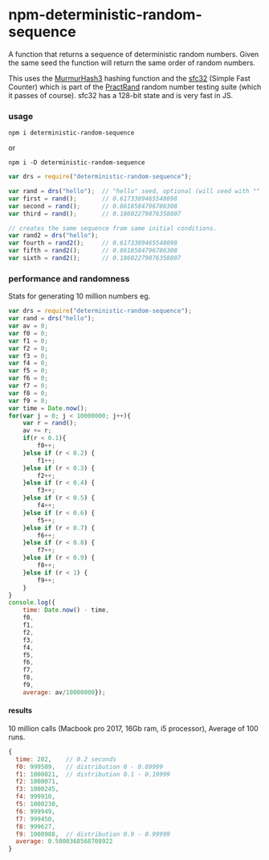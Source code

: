 # npm-deterministic-random-sequence
A function that returns a sequence of deterministic random numbers. Given the same seed the function will return the same order of random numbers.

This uses the [MurmurHash3](https://en.wikipedia.org/wiki/MurmurHash) hashing function and the [sfc32](http://pracrand.sourceforge.net/) (Simple Fast Counter) which is part of the [PractRand](http://pracrand.sourceforge.net/) random number testing suite (which it passes of course). sfc32 has a 128-bit state and is very fast in JS.

### usage

`npm i deterministic-random-sequence`

or 

`npm i -D deterministic-random-sequence`


```js
var drs = require("deterministic-random-sequence");

var rand = drs("hello");  // "hello" seed, optional (will seed with "" if not set)
var first = rand();       // 0.6173389465548098 
var second = rand();      // 0.8618584796786308
var third = rand();       // 0.18602279876358807

// creates the same sequence from same initial conditions.
var rand2 = drs("hello");
var fourth = rand2();     // 0.6173389465548098 
var fifth = rand2();      // 0.8618584796786308
var sixth = rand2();      // 0.18602279876358807
```

### performance and randomness

Stats for generating 10 million numbers eg. 

```js
var drs = require("deterministic-random-sequence");
var rand = drs("hello");
var av = 0;
var f0 = 0;
var f1 = 0;
var f2 = 0;
var f3 = 0;
var f4 = 0;
var f5 = 0;
var f6 = 0;
var f7 = 0;
var f8 = 0;
var f9 = 0;
var time = Date.now();
for(var j = 0; j < 10000000; j++){
	var r = rand();
	av += r;
	if(r < 0.1){
		f0++;
	}else if (r < 0.2) {
		f1++;
	}else if (r < 0.3) {
		f2++;
	}else if (r < 0.4) {
		f3++;
	}else if (r < 0.5) {
		f4++;
	}else if (r < 0.6) {
		f5++;
	}else if (r < 0.7) {
		f6++;
	}else if (r < 0.8) {
		f7++;
	}else if (r < 0.9) {
		f8++;
	}else if (r < 1) {
		f9++;
	}
}
console.log({
	time: Date.now() - time,
	f0,
	f1,
	f2,
	f3,
	f4,
	f5,
	f6,
	f7,
	f8,
	f9,
	average: av/10000000});
```

#### results

10 million calls (Macbook pro 2017, 16Gb ram, i5 processor), Average of 100 runs.

```js
{ 
  time: 202,	// 0.2 seconds
  f0: 999509,	// distribution 0 - 0.09999
  f1: 1000021,	// distribution 0.1 - 0.19999
  f2: 1000071,
  f3: 1000245,
  f4: 999910,
  f5: 1000230,
  f6: 999949,
  f7: 999450,
  f8: 999627,
  f9: 1000988,	// distribution 0.9 - 0.99999
  average: 0.5000368568708922 
}
```